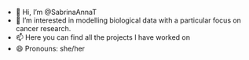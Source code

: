 - 👋 Hi, I’m @SabrinaAnnaT
- 👀 I’m interested in modelling biological data with a particular focus on cancer research.
- 📫 Here you can find all the projects I have worked on
- 😄 Pronouns: she/her

<!---
SabrinaAnnaT/SabrinaAnnaT is a ✨ special ✨ repository because its `README.md` (this file) appears on your GitHub profile.
You can click the Preview link to take a look at your changes.
--->
